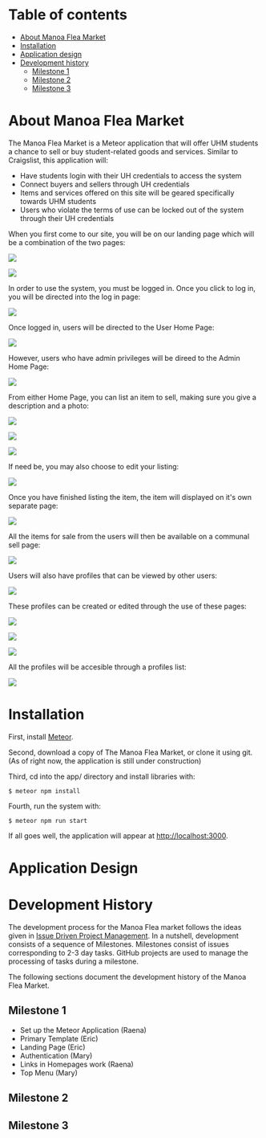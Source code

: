 # Table of contents

* [About Manoa Flea Market](#about-manoa-flea-market)
* [Installation](#installation)
* [Application design](#application-design)
* [Development history](#development-history)
  * [Milestone 1](#milestone-1)
  * [Milestone 2](#milestone-2)
  * [Milestone 3](#milestone-3)

# About Manoa Flea Market

The Manoa Flea Market is a Meteor application that will offer UHM students a chance to sell or buy student-related goods and services. Similar to Craigslist, this application will: 

- Have students login with their UH credentials to access the system
- Connect buyers and sellers through UH credentials
- Items and services offered on this site will be geared specifically towards UHM students
- Users who violate the terms of use can be locked out of the system through their UH credentials

When you first come to our site, you will be on our landing page which will be a combination of the two pages:

![](images/landing.png)

![](images/landing3.png)

In order to use the system, you must be logged in. Once you click to log in, you will be directed into the log in page:

![](images/login2.png)

Once logged in, users will be directed to the User Home Page: 

![](images/user-page.png)

However, users who have admin privileges will be direed to the Admin Home Page:

![](images/admin-page.png)

From either Home Page, you can list an item to sell, making sure you give a description and a photo:

![](images/add-item.png)

![](images/add-item2.png)

![](images/add-item3.png)

If need be, you may also choose to edit your listing: 

![](images/edit-listing.png)

Once you have finished listing the item, the item will displayed on it's own separate page: 

![](images/listing.png)

All the items for sale from the users will then be available on a communal sell page:

![](images/market2.png)

Users will also have profiles that can be viewed by other users:

![](images/profile.png)

These profiles can be created or edited through the use of these pages: 

![](images/add-profile.png)

![](images/edit-profile.png)

![](images/edit-profile2.png)

All the profiles will be accesible through a profiles list: 

![](images/profile-list.png)

# Installation

First, install [Meteor](https://www.meteor.com/install).

Second, download a copy of The Manoa Flea Market, or clone it using git.
(As of right now, the application is still under construction)
  
Third, cd into the app/ directory and install libraries with:

```
$ meteor npm install
```

Fourth, run the system with:

```
$ meteor npm run start
```

If all goes well, the application will appear at [http://localhost:3000](http://localhost:3000).

# Application Design

# Development History

The development process for the Manoa Flea market follows the ideas given in [Issue Driven Project Management](http://courses.ics.hawaii.edu/ics314s17/morea/project-management/reading-screencast-idpm.html). In a nutshell, development consists of a sequence of Milestones. Milestones consist of issues corresponding to 2-3 day tasks. GitHub projects are used to manage the processing of tasks during a milestone.  

The following sections document the development history of the Manoa Flea Market.

## Milestone 1

- Set up the Meteor Application (Raena)
- Primary Template (Eric) 
- Landing Page (Eric)
- Authentication (Mary)
- Links in Homepages work (Raena)
- Top Menu (Mary)

## Milestone 2

## Milestone 3
